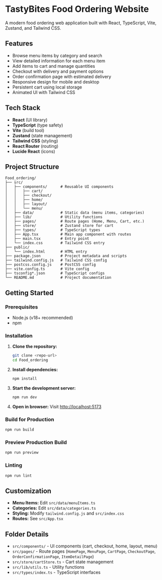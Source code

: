 # TastyBites Food Ordering Website

A modern food ordering web application built with React, TypeScript, Vite, Zustand, and Tailwind CSS.

## Features

- Browse menu items by category and search
- View detailed information for each menu item
- Add items to cart and manage quantities
- Checkout with delivery and payment options
- Order confirmation page with estimated delivery
- Responsive design for mobile and desktop
- Persistent cart using local storage
- Animated UI with Tailwind CSS

## Tech Stack

- **React** (UI library)
- **TypeScript** (type safety)
- **Vite** (build tool)
- **Zustand** (state management)
- **Tailwind CSS** (styling)
- **React Router** (routing)
- **Lucide React** (icons)

## Project Structure

```
Food_ordering/
├── src/
│   ├── components/      # Reusable UI components
│   │   ├── cart/
│   │   ├── checkout/
│   │   ├── home/
│   │   ├── layout/
│   │   └── menu/
│   ├── data/            # Static data (menu items, categories)
│   ├── lib/             # Utility functions
│   ├── pages/           # Route pages (Home, Menu, Cart, etc.)
│   ├── store/           # Zustand store for cart
│   ├── types/           # TypeScript types
│   ├── App.tsx          # Main app component with routes
│   ├── main.tsx         # Entry point
│   └── index.css        # Tailwind CSS entry
├── public/
│   └── index.html       # HTML entry
├── package.json         # Project metadata and scripts
├── tailwind.config.js   # Tailwind CSS config
├── postcss.config.js    # PostCSS config
├── vite.config.ts       # Vite config
├── tsconfig*.json       # TypeScript configs
└── README.md            # Project documentation
```

## Getting Started

### Prerequisites

- Node.js (v18+ recommended)
- npm

### Installation

1. **Clone the repository:**
   ```sh
   git clone <repo-url>
   cd Food_ordering
   ```

2. **Install dependencies:**
   ```sh
   npm install
   ```

3. **Start the development server:**
   ```sh
   npm run dev
   ```

4. **Open in browser:**
   Visit [http://localhost:5173](http://localhost:5173)

### Build for Production

```sh
npm run build
```

### Preview Production Build

```sh
npm run preview
```

### Linting

```sh
npm run lint
```

## Customization

- **Menu Items:** Edit `src/data/menuItems.ts`
- **Categories:** Edit `src/data/categories.ts`
- **Styling:** Modify `tailwind.config.js` and `src/index.css`
- **Routes:** See `src/App.tsx`

## Folder Details

- `src/components/` - UI components (cart, checkout, home, layout, menu)
- `src/pages/` - Route pages (`HomePage`, `MenuPage`, `CartPage`, `CheckoutPage`, `OrderConfirmationPage`, `ItemDetailPage`)
- `src/store/cartStore.ts` - Cart state management
- `src/lib/utils.ts` - Utility functions
- `src/types/index.ts` - TypeScript interfaces

